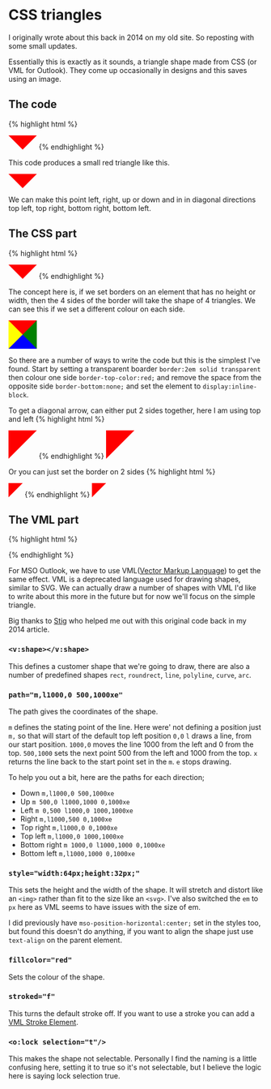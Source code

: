 # CSS triangles
I originally wrote about this back in 2014 on my old site. So reposting with some small updates.

Essentially this is exactly as it sounds, a triangle shape made from CSS (or VML for Outlook).  They come up occasionally in designs and this saves using an image.

## The code
{% highlight html %}
<div style="border:2em solid transparent;border-top-color:red;border-bottom:none;display:inline-block"></div>
<!--[if mso]>
  <v:shape path="m,l1000,0 500,1000xe" style="width:64px;height:32px;" fillcolor="red" stroked="f"><o:lock selection="t"/></v:shape>
<![endif]-->
{% endhighlight %}

This code produces a small red triangle like this.
<div style="border:2em solid transparent;border-top-color:red;border-bottom:none;display:inline-block"></div>

We can make this point left, right, up or down and in in diagonal directions top left, top right, bottom right, bottom left.


## The CSS part
{% highlight html %}
<div style="border:2em solid transparent;border-top-color:red;border-bottom:none;display:inline-block"></div>
{% endhighlight %}

The concept here is, if we set borders on an element that has no height or width, then the 4 sides of the border will take the shape of 4 triangles.  We can see this if we set a different colour on each side.
<div style="border:2em solid transparent;border-top-color:red;border-right-color:green;border-bottom-color:blue;border-left-color:yellow;display:inline-block"></div>

So there are a number of ways to write the code but this is the simplest I've found.  Start by setting a transparent boarder `border:2em solid transparent` then colour one side `border-top-color:red;` and remove the space from the opposite side `border-bottom:none;` and set the element to `display:inline-block`.

To get a diagonal arrow, can either put 2 sides together, here I am using top and left
{% highlight html %}
<div style="border:2em solid transparent;border-top-color:red;border-left-color:red;display:inline-block"></div>
{% endhighlight %}
<div style="border:2em solid transparent;border-top-color:red;border-left-color:red;display:inline-block"></div>

Or you can just set the border on 2 sides
{% highlight html %}
<div style="border-top:2em solid red;border-right:2em solid transparent;display:inline-block"></div>
{% endhighlight %}
<div style="border-top:2em solid red;border-right:2em solid transparent;display:inline-block"></div>

##  The VML part
{% highlight html %}
<!--[if mso]>
  <v:shape path="m,l1000,0 500,1000xe" style="width:64px;height:32px;" fillcolor="red" stroked="f"><o:lock selection="t"/></v:shape>
<![endif]-->
{% endhighlight %}

For MSO Outlook, we have to use VML([Vector Markup Language](https://docs.microsoft.com/en-us/windows/win32/vml/web-workshop---specs---standards----introduction-to-vector-markup-language--vml-)) to get the same effect.  VML is a deprecated language used for drawing shapes, similar to SVG.  We can actually draw a number of shapes with VML I'd like to write about this more in the future but for now we'll focus on the simple triangle.


Big thanks to [Stig](https://twitter.com/stigm) who helped me out with this original code back in my 2014 article.

### `<v:shape></v:shape>`
This defines a customer shape that we're going to draw, there are also a number of predefined shapes `rect`, `roundrect`, `line`, `polyline`, `curve`, `arc`.

### `path="m,l1000,0 500,1000xe"`
The path gives the coordinates of the shape.

`m` defines the stating point of the line. Here were' not defining a position just `m,` so that will start of the default top left position `0,0`
`l` draws a line, from our start position.
`1000,0` moves the line 1000 from the left and 0 from the top.
`500,1000` sets the next point 500 from the left and 1000 from the top.
`x` returns the line back to the start point set in the `m`.
`e` stops drawing.

To help you out a bit, here are the paths for each direction;
* Down `m,l1000,0 500,1000xe`
* Up `m 500,0 l1000,1000 0,1000xe`
* Left `m 0,500 l1000,0 1000,1000xe`
* Right `m,l1000,500 0,1000xe`
* Top right `m,l1000,0 0,1000xe`
* Top left `m,l1000,0 1000,1000xe`
* Bottom right `m 1000,0 l1000,1000 0,1000xe`
* Bottom left `m,l1000,1000 0,1000xe`

### `style="width:64px;height:32px;"`
This sets the height and the width of the shape. It will stretch and distort like an `<img>` rather than fit to the size like an `<svg>`.  I've also switched the `em` to `px` here as VML seems to have issues with the size of em.

I did previously have `mso-position-horizontal:center;` set in the styles too, but found this doesn't do anything, if you want to align the shape just use `text-align` on the parent element.

### `fillcolor="red"`
Sets the colour of the shape.

### `stroked="f"`
This turns the default stroke off.  If you want to use a stroke you can add a [VML Stroke Element](https://docs.microsoft.com/en-us/windows/win32/vml/msdn-online-vml-stroke-element).

### `<o:lock selection="t"/>`
This makes the shape not selectable.  Personally I find the naming is a little confusing here, setting it to true so it's not selectable, but I believe the logic here is saying lock selection true.
